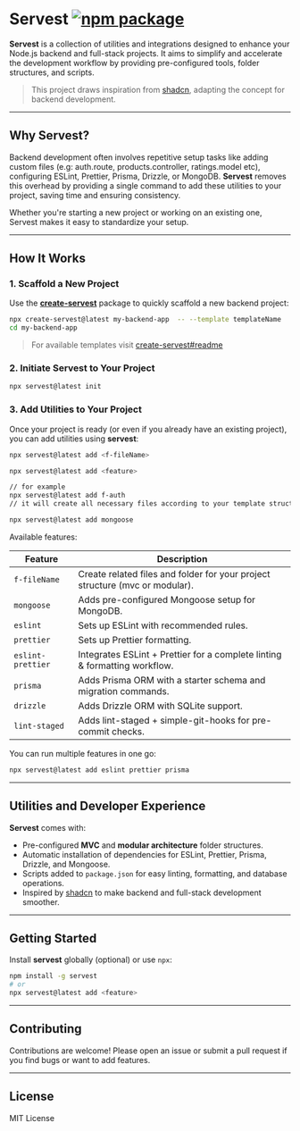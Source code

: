 # Servest <a href="https://npmjs.com/package/servest"><img src="https://img.shields.io/npm/v/servest" alt="npm package"></a>

**Servest** is a collection of utilities and integrations designed to enhance your Node.js backend and full-stack projects. It aims to simplify and accelerate the development workflow by providing pre-configured tools, folder structures, and scripts.

> This project draws inspiration from [shadcn](https://ui.shadcn.com), adapting the concept for backend development.

---

## Why Servest?

Backend development often involves repetitive setup tasks like adding custom files (e.g: auth.route, products.controller, ratings.model etc), configuring ESLint, Prettier, Prisma, Drizzle, or MongoDB. **Servest** removes this overhead by providing a single command to add these utilities to your project, saving time and ensuring consistency.

Whether you're starting a new project or working on an existing one, Servest makes it easy to standardize your setup.

---

## How It Works

### 1. Scaffold a New Project

Use the **[create-servest](https://www.npmjs.com/package/create-servest)** package to quickly scaffold a new backend project:

```bash
npx create-servest@latest my-backend-app  -- --template templateName
cd my-backend-app
```

> For available templates visit [create-servest#readme](https://github.com/dev-rashedin/servest/tree/main/packages/create-servest#readme)

### 2. Initiate Servest to Your Project

```bash
npx servest@latest init
```

### 3. Add Utilities to Your Project

Once your project is ready (or even if you already have an existing project), you can add utilities using **servest**:

```bash
npx servest@latest add <f-fileName>
```

```bash
npx servest@latest add <feature>
```

```bash
// for example
npx servest@latest add f-auth
// it will create all necessary files according to your template structure (mvc or modular), if the necessary folder does not exist, it will create them as well

npx servest@latest add mongoose
```

Available features:

| Feature           | Description                                                                  |
| ----------------- | ---------------------------------------------------------------------------- |
| `f-fileName`      | Create related files and folder for your project structure (mvc or modular). |
| `mongoose`        | Adds pre-configured Mongoose setup for MongoDB.                              |
| `eslint`          | Sets up ESLint with recommended rules.                                       |
| `prettier`        | Sets up Prettier formatting.                                                 |
| `eslint-prettier` | Integrates ESLint + Prettier for a complete linting & formatting workflow.   |
| `prisma`          | Adds Prisma ORM with a starter schema and migration commands.                |
| `drizzle`         | Adds Drizzle ORM with SQLite support.                                        |
| `lint-staged`     | Adds lint-staged + simple-git-hooks for pre-commit checks.                   |

You can run multiple features in one go:

```bash
npx servest@latest add eslint prettier prisma
```

---

## Utilities and Developer Experience

**Servest** comes with:

- Pre-configured **MVC** and **modular architecture** folder structures.
- Automatic installation of dependencies for ESLint, Prettier, Prisma, Drizzle, and Mongoose.
- Scripts added to `package.json` for easy linting, formatting, and database operations.
- Inspired by [shadcn](https://github.com/shadcn) to make backend and full-stack development smoother.

---

## Getting Started

Install **servest** globally (optional) or use `npx`:

```bash
npm install -g servest
# or
npx servest@latest add <feature>
```

---

## Contributing

Contributions are welcome! Please open an issue or submit a pull request if you find bugs or want to add features.

---

## License

MIT License
